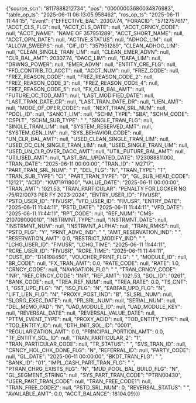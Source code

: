 {"source_scn": "8117888212734", "pos": "00000003680034876983", "table_op_ts": "2025-06-11 06:13:05.958462", "ros_op_ts": "2025-06-11 11:44:15", "Event": {"EFFECTIVE_BAL": 20307.74, "FORACID": "5712757617", "ACCT_CLS_FLG": null, "ACCT_CLS_DATE": null, "ACCT_CRNCY_CODE": null, "ACCT_NAME": "NAME OF 357951289", "ACCT_SHORT_NAME": null, "ACCT_OPN_DATE": null, "ACTIVE_STATUS": null, "ADHOC_LIM": null, "ALLOW_SWEEPS": null, "CIF_ID": "357951289", "CLEAN_ADHOC_LIM": null, "CLEAN_SINGLE_TRAN_LIM": null, "CLEAN_EMER_ADVN": null, "CLR_BAL_AMT": 20307.74, "DACC_LIM": null, "DAFA_LIM": null, "DRWNG_POWER": null, "EMER_ADVN": null, "ENTITY_CRE_FLG": null, "FFD_CONTRIB_TO_ACCT": null, "ACCT_NUM": null, "FREZ_CODE": null, "FREZ_REASON_CODE": null, "FREZ_REASON_CODE_2": null, "FREZ_REASON_CODE_3": null, "FREZ_REASON_CODE_4": null, "FREZ_REASON_CODE_5": null, "FX_CLR_BAL_AMT": null, "FUTURE_OC_TOD_AMT": null, "LAST_MODIFIED_DATE": null, "LAST_TRAN_DATE_CR": null, "LAST_TRAN_DATE_DR": null, "LIEN_AMT": null, "MODE_OF_OPER_CODE": null, "NEXT_TRAN_SRL_NUM": null, "POOL_ID": null, "SANCT_LIM": null, "SCHM_TYPE": "SBA", "SCHM_CODE": "CSPLT", "SCHM_SUB_TYPE": " ", "SINGLE_TRAN_FLG": null, "SINGLE_TRAN_LIM": null, "SYSTEM_RESERVED_AMT": null, "SYSTEM_GEN_LIM": null, "SYS_BEHAVIOR_CODE": null, "UN_CLR_BAL_AMT": null, "USED_CLEAN_SINGLE_TRAN_LIM": null, "USED_OC_CLN_SINGLE_TRAN_LIM": null, "USED_SINGLE_TRAN_LIM": null, "USED_UN_CLR_OVER_DACC_AMT": null, "UTIL_FUTURE_BAL_AMT": null, "UTILISED_AMT": null, "LAST_BAL_UPDATED_DATE": 1723088811000, "TRAN_DATE": "2025-06-11 00:00:00", "TRAN_ID": "    M2717", "PART_TRAN_SRL_NUM": "   1", "DEL_FLG": "N", "TRAN_TYPE": "T", "TRAN_SUB_TYPE": "CI", "PART_TRAN_TYPE": "D", "GL_SUB_HEAD_CODE": "12121", "ACID": "KM71911800", "VALUE_DATE": "2025-06-11 00:00:00", "TRAN_AMT": 1021.53, "TRAN_PARTICULAR": "PENALTY FOR LOCKER NO -75/R2/0073 PER FY 2023-2024", "ENTRY_USER_ID": "FIVUSR", "PSTD_USER_ID": "FIVUSR", "VFD_USER_ID": "FIVUSR", "ENTRY_DATE": "2025-06-11 11:44:11", "PSTD_DATE": "2025-06-11 11:44:11", "VFD_DATE": "2025-06-11 11:44:11", "RPT_CODE": null, "REF_NUM": "CMS-210709000010", "INSTRMNT_TYPE": null, "INSTRMNT_DATE": null, "INSTRMNT_NUM": null, "INSTRMNT_ALPHA": null, "TRAN_RMKS": null, "PSTD_FLG": "Y", "PRNT_ADVC_IND": " ", "AMT_RESERVATION_IND": " ", "RESERVATION_AMT": 0.0, "RESTRICT_MODIFY_IND": " ", "LCHG_USER_ID": "FIVUSR", "LCHG_TIME": "2025-06-11 11:44:11", "RCRE_USER_ID": "FIVUSR", "RCRE_TIME": "2025-06-11 11:44:11", "CUST_ID": "D14198450", "VOUCHER_PRINT_FLG": " ", "MODULE_ID": null, "BR_CODE": null, "FX_TRAN_AMT": 0.0, "RATE_CODE": null, "RATE": 1.0, "CRNCY_CODE": null, "NAVIGATION_FLG": " ", "TRAN_CRNCY_CODE": "INR", "REF_CRNCY_CODE": "INR", "REF_AMT": 1021.53, "SOL_ID": "0261", "BANK_CODE": null, "TREA_REF_NUM": null, "TREA_RATE": 0.0, "TS_CNT": 1, "GST_UPD_FLG": "N", "ISO_FLG": "N", "EABFAB_UPD_FLG": "N", "LIFT_LIEN_FLG": "N", "PROXY_POST_IND": "B", "SI_SRL_NUM": null, "SI_ORG_EXEC_DATE": null, "PR_SRL_NUM": null, "SERIAL_NUM": null, "DEL_MEMO_PAD": "N", "UAD_MODULE_ID": null, "UAD_MODULE_KEY": null, "REVERSAL_DATE": null, "REVERSAL_VALUE_DATE": null, "PTTM_EVENT_TYPE": null, "PROXY_ACID": null, "TOD_ENTITY_TYPE": null, "TOD_ENTITY_ID": null, "DTH_INIT_SOL_ID": "0001", "REGULARIZATION_AMT": 0.0, "PRINCIPAL_PORTION_AMT": 0.0, "TF_ENTITY_SOL_ID": null, "TRAN_PARTICULAR_2": "1", "TRAN_PARTICULAR_CODE": null, "TR_STATUS": " ", "SVS_TRAN_ID": null, "CRNCY_HOL_CHK_DONE_FLG": "N", "REFERRAL_ID": null, "PARTY_CODE": null, "GL_DATE": "2025-06-11 00:00:00", "BKDT_TRAN_FLG": " ", "BANK_ID": "01", "IMPL_CASH_PART_TRAN_FLG": " ", "PTRAN_CHRG_EXISTS_FLG": "N", "MUD_POOL_BAL_BUILD_FLG": "N", "GL_SEGMENT_STRING": null, "SYS_PART_TRAN_CODE": "PTRN00430", "USER_PART_TRAN_CODE": null, "TRAN_FREE_CODE1": null, "TRAN_FREE_CODE2": null, "PSTD_SRL_NUM": 0, "REVERSAL_STATUS": " ", "AVAILABLE_AMT": 0.0, "ACCT_BALANCE": 18104.09}})
